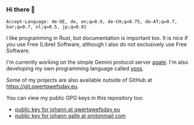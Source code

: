 ### Hi there 👋

```
Accept-Language: de-DE, de, en;q=0.9, de-CH;q=0.75, de-AT;q=0.7, bar;q=0.7, nl;q=0.5, jp;q=0.01
```

I like programming in Rust, but documentation is important too. It is nice if you use Free (Libre) Software, although I also do not exclusively use Free Software.

I'm currently working on the simple Gemini protocol server [agate](https://github.com/mbrubeck/agate).
I'm also developing my own programming language called [ypss](https://github.com/Johann150/ypss).

Some of my projects are also available outside of GitHub at <https://git.qwertqwefsday.eu>.

You can view my public GPG keys in this repository too:
* [public key for johann at qwertqwefsday eu](https://github.com/Johann150/Johann150/blob/main/johann-qwertqwefsday-eu.asc)
* [public key for johann galle at protonmail com](https://github.com/Johann150/Johann150/blob/main/johann-galle-protonmail-com.asc)
